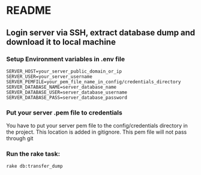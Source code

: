 # README

## Login server via SSH, extract database dump and download it to local machine

### Setup Environment variables in .env file

```
SERVER_HOST=your_server_public_domain_or_ip
SERVER_USER=your_server_username
SERVER_PEMFILE=your_pem_file_name_in_config/credentials_directory
SERVER_DATABASE_NAME=server_database_name
SERVER_DATABASE_USER=server_database_username
SERVER_DATABASE_PASS=server_database_password
```

### Put your server .pem file to credentials

You have to put your server pem file to the config/credentials directory in the project.
This location is added in gitignore. This pem file will not pass through git

### Run the rake task:

`rake db:transfer_dump`